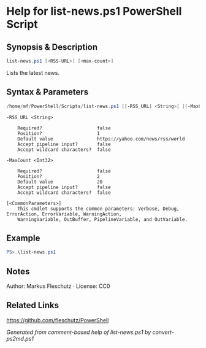 # Help for list-news.ps1 PowerShell Script

## Synopsis & Description
```powershell
list-news.ps1 [<RSS-URL>] [<max-count>]
```

Lists the latest news.

## Syntax & Parameters
```powershell
/home/mf/PowerShell/Scripts/list-news.ps1 [[-RSS_URL] <String>] [[-MaxCount] <Int32>] [<CommonParameters>]
```

```
-RSS_URL <String>
    
    Required?                    false
    Position?                    1
    Default value                https://yahoo.com/news/rss/world
    Accept pipeline input?       false
    Accept wildcard characters?  false
```

```
-MaxCount <Int32>
    
    Required?                    false
    Position?                    2
    Default value                20
    Accept pipeline input?       false
    Accept wildcard characters?  false
```

```
[<CommonParameters>]
    This cmdlet supports the common parameters: Verbose, Debug, ErrorAction, ErrorVariable, WarningAction, 
    WarningVariable, OutBuffer, PipelineVariable, and OutVariable.
```

## Example
```powershell
PS>.\list-news.ps1
```


## Notes
Author: Markus Fleschutz · License: CC0

## Related Links
https://github.com/fleschutz/PowerShell

*Generated from comment-based help of list-news.ps1 by convert-ps2md.ps1*
